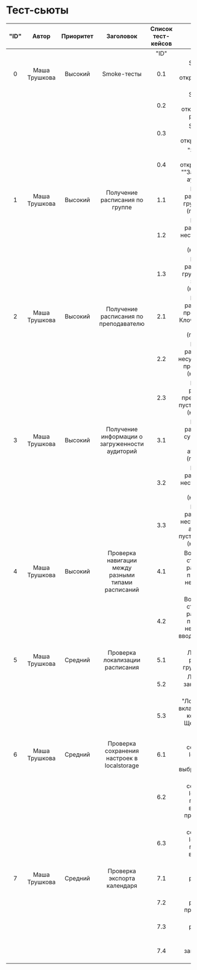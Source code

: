 # Тест-сьюты
| "ID" | Автор         | Приоритет | Заголовок                                           | Список тест-кейсов |                                                                                           |
|:----:|:-------------:|:---------:|:---------------------------------------------------:|:------------------:|:-----------------------------------------------------------------------------------------:|
|      |               |           |                                                     | "ID"               | Название                                                                                  |
| 0    | Маша Трушкова | Высокий   | Smoke-тесты                                         | 0.1                | Smoke тест. Проверка открытия сайта по ссылке                                             |
|      |               |           |                                                     | 0.2                | Smoke тест. Проверка открытия самого расписания                                           |
|      |               |           |                                                     | 0.3                | Smoke тест. Проверка открытия занятий                                                     |
|      |               |           |                                                     | 0.4                | "Smoke тест. Проверка открытия вкладки ""Загруженность аудиторий"""                       |
| 1    | Маша Трушкова | Высокий   | Получение расписания по группе                      | 1.1                | Получение расписания по группе ПИ21-5 (позитивный)                                        |
|      |               |           |                                                     | 1.2                | Получение расписание по несуществующей группе (негативный)                                |
|      |               |           |                                                     | 1.3                | Получение расписание по группе с пустым значением (негативный)                            |
| 2    | Маша Трушкова | Высокий   | Получение расписания по преподавателю               | 2.1                | Получения расписания по преподавателю Клочкову Евгению Юрьевичу (позитивный)              |
|      |               |           |                                                     | 2.2                | Получение расписание по несуществующему преподавателю (негативный)                        |
|      |               |           |                                                     | 2.3                | Получение расписание преподавателя с пустым значением (негативный)                        |
| 3    | Маша Трушкова | Высокий   | Получение информации о загруженности аудиторий      | 3.1                | Получения расписания по существующей аудитории ауд.3410(кк) (позитивный)                  |
|      |               |           |                                                     | 3.2                | Получение расписание по несуществующей аудитории (негативный)                             |
|      |               |           |                                                     | 3.3                | Получение расписание по несуществующей аудитории  с пустым значением (негативный)         |
| 4    | Маша Трушкова | Высокий   | Проверка навигации между разными типами расписаний  | 4.1                | Возвращение к старому типу расписания с предыдущим некорректным вводом                    |
|      |               |           |                                                     | 4.2                | Возвращение к старому типу расписания с предыдущим некорректным вводом на вкладке Занятия |
| 5    | Маша Трушкова | Средний   | Проверка локализации расписания                     | 5.1                | Локализация расписания группы ПИ21-5                                                      |
|      |               |           |                                                     | 5.2                | Локализация занятий группы ПИ21-5                                                         |
|      |               |           |                                                     | 5.3                | "Локализация на вкладке аудитории корпуса ""ул. Щербаковская, 38"""                       |
| 6    | Маша Трушкова | Средний   | Проверка сохранения настроек в localstorage         | 6.1                | Проверка сохранения в localstorage последней выбранной группы                             |
|      |               |           |                                                     | 6.2                | Проверка сохранения в localstorage последнего выбранного преподавателя                    |
|      |               |           |                                                     | 6.3                | Проверка сохранения в localstorage последнего выбранного корпуса                          |
| 7    | Маша Трушкова | Средний   | Проверка экспорта календаря                         | 7.1                | Экспорт расписания группы                                                                 |
|      |               |           |                                                     | 7.2                | Экспорт расписания преподавателя                                                          |
|      |               |           |                                                     | 7.3                | Экспорт расписания аудитории                                                              |
|      |               |           |                                                     | 7.4                | Экспорт загруженности аудиторий                                                           |
